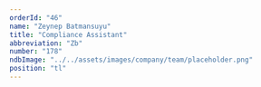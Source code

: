 ```yaml
---
orderId: "46"
name: "Zeynep Batmansuyu"
title: "Compliance Assistant"
abbreviation: "Zb"
number: "178"
ndbImage: "../../assets/images/company/team/placeholder.png"
position: "tl"
---
```

